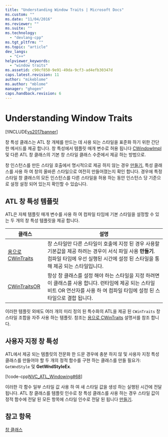 ```yaml
---
title: "Understanding Window Traits | Microsoft Docs"
ms.custom: ""
ms.date: "11/04/2016"
ms.reviewer: ""
ms.suite: ""
ms.technology: 
  - "devlang-cpp"
ms.tgt_pltfrm: ""
ms.topic: "article"
dev_langs: 
  - "C++"
helpviewer_keywords: 
  - "window traits"
ms.assetid: c90cf850-9e91-49da-9cf3-ad4efb30347d
caps.latest.revision: 11
author: "mikeblome"
ms.author: "mblome"
manager: "ghogen"
caps.handback.revision: 6
---
```

# Understanding Window Traits
[!INCLUDE[vs2017banner](../assembler/inline/includes/vs2017banner.md)]

창 특성 클래스는 ATL 창 개체를 만드는 데 사용 되는 스타일을 표준화 하기 위한 간단한 메서드를 제공 합니다.  창 특성에서 템플릿 매개 변수로 허용 됩니다  [CWindowImpl](../atl/reference/cwindowimpl-class.md) 및 다른 ATL 창 클래스의 기본 창 스타일 클래스 수준에서 제공 하는 방법으로.  
  
 창 인스턴스를 만든 스타일 호출에서 명시적으로 제공 하지 않는 경우  [만들기](../Topic/CWindowImpl::Create.md), 특성 클래스를 사용 하 여 창의 올바른 스타일으로 여전히 만들어졌는지 확인 합니다.  경우에 특정 스타일 창 클래스의 모든 인스턴스를 다른 스타일을 허용 하는 동안 인스턴스 당 기준으로 설정 설정 되어 있는지 확인할 수 있습니다.  
  
## ATL 창 특성 템플릿  
 ATL은 자체 템플릿 매개 변수를 사용 하 여 컴파일 타임에 기본 스타일을 설정할 수 있는 두 개의 창 특성 템플릿을 제공 합니다.  
  
|클래스|설명|  
|---------|--------|  
|[용으로 CWinTraits](../atl/reference/cwintraits-class.md)|창 스타일만 다른 스타일이 호출에 지정 된 경우 사용할 기본값을 제공 하려는 경우이 서식 파일 사용  **만들기**.  컴파일 타임에 우선 실행된 시간에 설정 된 스타일을 통해 제공 되는 스타일입니다.|  
|[CWinTraitsOR](../atl/reference/cwintraitsor-class.md)|항상 창 클래스를 설정 해야 하는 스타일을 지정 하려면이 클래스를 사용 합니다.  런타임에 제공 되는 스타일 비트 OR 연산자를 사용 하 여 컴파일 타임에 설정 된 스타일으로 결합 됩니다.|  
  
 이러한 템플릿 외에도 여러 개의 미리 정의 된 특수화의 ATL을 제공 된 `CWinTraits` 창 스타일 조합을 자주 사용 하는 템플릿.  참조는  [용으로 CWinTraits](../atl/reference/cwintraits-class.md) 설명서를 참조 합니다.  
  
## 사용자 지정 창 특성  
 ATL에서 제공 되는 템플릿의 전문화 한 드문 경우에 충분 하지 않 및 사용자 지정 특성 클래스를 만들어야 할 두 개의 정적 함수를 구현 하는 클래스를 만들 필요가: `GetWndStyle` 및  **GetWndStyleEx**.  
  
 [!code-cpp[NVC_ATL_Windowing#68](../atl/codesnippet/CPP/understanding-window-traits_1.h)]  
  
 이러한 각 함수 일부 스타일 값 사용 하 여 새 스타일 값을 생성 하는 실행된 시간에 전달 됩니다.  ATL 창 클래스를 템플릿 인수로 창 특성 클래스를 사용 하는 경우 스타일 값이 정적 함수에 전달 된 모든 항목에 스타일 인수로 전달 된 됩니다  [만들기](../Topic/CWindowImpl::Create.md).  
  
## 참고 항목  
 [창 클래스](../atl/atl-window-classes.md)
